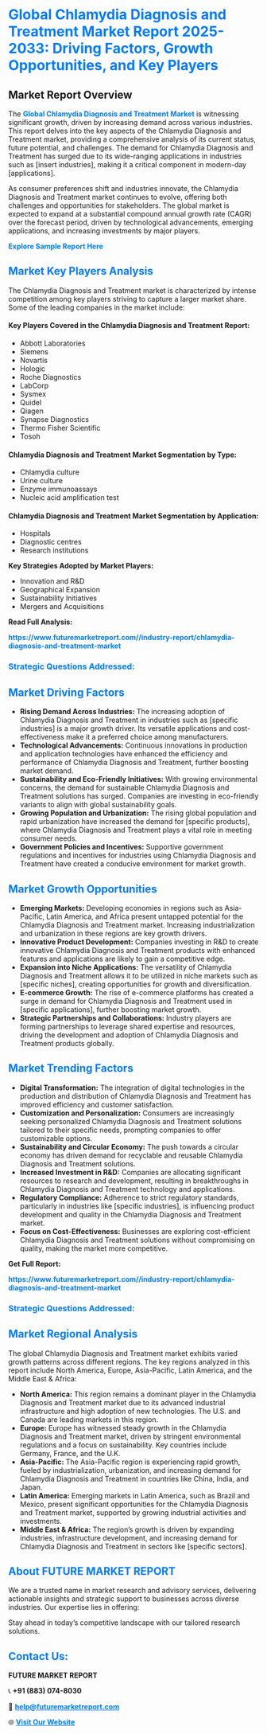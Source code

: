 <h1 style="color: #007BFF;">Global Chlamydia Diagnosis and Treatment Market Report 2025-2033: Driving Factors, Growth Opportunities, and Key Players</h1>

<section id="overview">
<h2>Market Report Overview</h2>
<p>The <a href="https://www.futuremarketreport.com//industry-report/chlamydia-diagnosis-and-treatment-market" style="color: #007BFF; text-decoration: none;"><strong>Global Chlamydia Diagnosis and Treatment Market</strong></a> is witnessing significant growth, driven by increasing demand across various industries. This report delves into the key aspects of the Chlamydia Diagnosis and Treatment market, providing a comprehensive analysis of its current status, future potential, and challenges. The demand for Chlamydia Diagnosis and Treatment has surged due to its wide-ranging applications in industries such as [insert industries], making it a critical component in modern-day [applications].</p>
<p>As consumer preferences shift and industries innovate, the Chlamydia Diagnosis and Treatment market continues to evolve, offering both challenges and opportunities for stakeholders. The global market is expected to expand at a substantial compound annual growth rate (CAGR) over the forecast period, driven by technological advancements, emerging applications, and increasing investments by major players.</p>
</section>

<section id="overview">
<p><a href="https://www.futuremarketreport.com//request-sample/reportId=82718" style="color: #007BFF; text-decoration: none;"><strong>Explore Sample Report Here</strong></a></p>
</section>

<section id="key-players">
<h2 style="color: #007BFF;">Market Key Players Analysis</h2>
<p>The Chlamydia Diagnosis and Treatment market is characterized by intense competition among key players striving to capture a larger market share. Some of the leading companies in the market include:</p>
<h4>Key Players Covered in the Chlamydia Diagnosis and Treatment Report:</h4>
<ul><li>Abbott Laboratories</li><li>Siemens</li><li>Novartis</li><li>Hologic</li><li>Roche Diagnostics</li><li>LabCorp</li><li>Sysmex</li><li>Quidel</li><li>Qiagen</li><li>Synapse Diagnostics</li><li>Thermo Fisher Scientific</li><li>Tosoh</li></ul>
<h4>Chlamydia Diagnosis and Treatment Market Segmentation by Type:</h4>
<ul><li>Chlamydia culture</li><li>Urine culture</li><li>Enzyme immunoassays</li><li>Nucleic acid amplification test</li></ul>

<h4>Chlamydia Diagnosis and Treatment Market Segmentation by Application:</h4>
<ul><li>Hospitals</li><li>Diagnostic centres</li><li>Research institutions</li></ul>
<p><strong>Key Strategies Adopted by Market Players:</strong></p>
<ul>
<li>Innovation and R&D</li>
<li>Geographical Expansion</li>
<li>Sustainability Initiatives</li>
<li>Mergers and Acquisitions</li>
</ul>
</section>

<section>
<p><strong>Read Full Analysis: </strong></p><a href="https://www.futuremarketreport.com//industry-report/chlamydia-diagnosis-and-treatment-market" style="color: #007BFF; text-decoration: none;"><strong>https://www.futuremarketreport.com//industry-report/chlamydia-diagnosis-and-treatment-market</strong></a>
<h3 style="color: #007BFF;">Strategic Questions Addressed:</h3>
</section>

<section id="driving-factors">
<h2 style="color: #007BFF;">Market Driving Factors</h2>
<ul>
<li><strong>Rising Demand Across Industries:</strong> The increasing adoption of Chlamydia Diagnosis and Treatment in industries such as [specific industries] is a major growth driver. Its versatile applications and cost-effectiveness make it a preferred choice among manufacturers.</li>
<li><strong>Technological Advancements:</strong> Continuous innovations in production and application technologies have enhanced the efficiency and performance of Chlamydia Diagnosis and Treatment, further boosting market demand.</li>
<li><strong>Sustainability and Eco-Friendly Initiatives:</strong> With growing environmental concerns, the demand for sustainable Chlamydia Diagnosis and Treatment solutions has surged. Companies are investing in eco-friendly variants to align with global sustainability goals.</li>
<li><strong>Growing Population and Urbanization:</strong> The rising global population and rapid urbanization have increased the demand for [specific products], where Chlamydia Diagnosis and Treatment plays a vital role in meeting consumer needs.</li>
<li><strong>Government Policies and Incentives:</strong> Supportive government regulations and incentives for industries using Chlamydia Diagnosis and Treatment have created a conducive environment for market growth.</li>
</ul>
</section>

<section id="growth-opportunities">
<h2 style="color: #007BFF;">Market Growth Opportunities</h2>
<ul>
<li><strong>Emerging Markets:</strong> Developing economies in regions such as Asia-Pacific, Latin America, and Africa present untapped potential for the Chlamydia Diagnosis and Treatment market. Increasing industrialization and urbanization in these regions are key growth drivers.</li>
<li><strong>Innovative Product Development:</strong> Companies investing in R&D to create innovative Chlamydia Diagnosis and Treatment products with enhanced features and applications are likely to gain a competitive edge.</li>
<li><strong>Expansion into Niche Applications:</strong> The versatility of Chlamydia Diagnosis and Treatment allows it to be utilized in niche markets such as [specific niches], creating opportunities for growth and diversification.</li>
<li><strong>E-commerce Growth:</strong> The rise of e-commerce platforms has created a surge in demand for Chlamydia Diagnosis and Treatment used in [specific applications], further boosting market growth.</li>
<li><strong>Strategic Partnerships and Collaborations:</strong> Industry players are forming partnerships to leverage shared expertise and resources, driving the development and adoption of Chlamydia Diagnosis and Treatment products globally.</li>
</ul>
</section>

<section id="trending-factors">
<h2 style="color: #007BFF;">Market Trending Factors</h2>
<ul>
<li><strong>Digital Transformation:</strong> The integration of digital technologies in the production and distribution of Chlamydia Diagnosis and Treatment has improved efficiency and customer satisfaction.</li>
<li><strong>Customization and Personalization:</strong> Consumers are increasingly seeking personalized Chlamydia Diagnosis and Treatment solutions tailored to their specific needs, prompting companies to offer customizable options.</li>
<li><strong>Sustainability and Circular Economy:</strong> The push towards a circular economy has driven demand for recyclable and reusable Chlamydia Diagnosis and Treatment solutions.</li>
<li><strong>Increased Investment in R&D:</strong> Companies are allocating significant resources to research and development, resulting in breakthroughs in Chlamydia Diagnosis and Treatment technology and applications.</li>
<li><strong>Regulatory Compliance:</strong> Adherence to strict regulatory standards, particularly in industries like [specific industries], is influencing product development and quality in the Chlamydia Diagnosis and Treatment market.</li>
<li><strong>Focus on Cost-Effectiveness:</strong> Businesses are exploring cost-efficient Chlamydia Diagnosis and Treatment solutions without compromising on quality, making the market more competitive.</li>
</ul>
</section>

<section>
<p><strong>Get Full Report: </strong></p><a href="https://www.futuremarketreport.com//industry-report/chlamydia-diagnosis-and-treatment-market" style="color: #007BFF; text-decoration: none;"><strong>https://www.futuremarketreport.com//industry-report/chlamydia-diagnosis-and-treatment-market</strong></a>
<h3 style="color: #007BFF;">Strategic Questions Addressed:</h3>
</section>


<section id="regional-analysis">
<h2 style="color: #007BFF;">Market Regional Analysis</h2>
<p>The global Chlamydia Diagnosis and Treatment market exhibits varied growth patterns across different regions. The key regions analyzed in this report include North America, Europe, Asia-Pacific, Latin America, and the Middle East & Africa:</p>
<ul>
<li><strong>North America:</strong> This region remains a dominant player in the Chlamydia Diagnosis and Treatment market due to its advanced industrial infrastructure and high adoption of new technologies. The U.S. and Canada are leading markets in this region.</li>
<li><strong>Europe:</strong> Europe has witnessed steady growth in the Chlamydia Diagnosis and Treatment market, driven by stringent environmental regulations and a focus on sustainability. Key countries include Germany, France, and the U.K.</li>
<li><strong>Asia-Pacific:</strong> The Asia-Pacific region is experiencing rapid growth, fueled by industrialization, urbanization, and increasing demand for Chlamydia Diagnosis and Treatment in countries like China, India, and Japan.</li>
<li><strong>Latin America:</strong> Emerging markets in Latin America, such as Brazil and Mexico, present significant opportunities for the Chlamydia Diagnosis and Treatment market, supported by growing industrial activities and investments.</li>
<li><strong>Middle East & Africa:</strong> The region’s growth is driven by expanding industries, infrastructure development, and increasing demand for Chlamydia Diagnosis and Treatment in sectors like [specific sectors].</li>
</ul>
</section>

<footer>
<h2 style="color: #007BFF;">About FUTURE MARKET REPORT</h2>
<p>We are a trusted name in market research and advisory services, delivering actionable insights and strategic support to businesses across diverse industries. Our expertise lies in offering:</p>

<p>Stay ahead in today’s competitive landscape with our tailored research solutions.</p>

<h2 style="color: #007BFF;">Contact Us:</h2>
<p><strong>FUTURE MARKET REPORT</strong></p>
<p>📞 <strong>+91 (883) 074-8030</strong></p>
<p>📧 <strong><a href="mailto:help@futuremarketreport.com" style="color: #007BFF;">help@futuremarketreport.com</a></strong></p>
<p>🌐 <strong><a href="https://www.futuremarketreport.com/" style="color: #007BFF;">Visit Our Website</a></strong></p>
</footer>